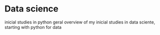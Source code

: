 # Data science
inicial studies in python
geral overview of my inicial studies in data sciente, starting with python for data
